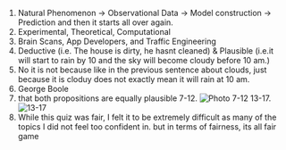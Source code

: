 1. Natural Phenomenon -> Observational Data -> Model construction -> Prediction and then it starts all over again.
2. Experimental, Theoretical, Computational
3. Brain Scans, App Developers, and Traffic Engineering
4. Deductive (i.e. The house is dirty, he hasnt cleaned) & Plausible (i.e.it will start to rain by 10 and the sky will become cloudy before 10 am.)
5. No it is not because like in the previous sentence about clouds, just because it is cloduy does not exactly mean it will rain at 10 am.
6. George Boole
9. that both propositions are equally plausible
7-12. ![Photo 7-12](quiz3.png)
13-17. ![13-17](1417.png)
18. While this quiz was fair, I felt it to be extremely difficult as many of the topics I did not feel too confident in. but in terms of fairness, its all fair game
